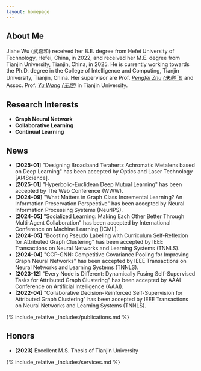 ```yaml
---
layout: homepage
---
```


## About Me

Jiahe Wu (武嘉和) received her B.E. degree from Hefei University of Technology, Hefei, China, in 2022, and received her M.E. degree from Tianjin University, Tianjin, China, in 2025. He is currently working towards the Ph.D. degree in the College of Intelligence and Computing, Tianjin University, Tianjin, China. Her supervisor are Prof. *[Pengfei Zhu](https://scholar.google.com.hk/citations?user=iS27HZ8AAAAJ&hl=zh-CN)* *[(朱鹏飞)](http://aiskyeye.com/)* and Assoc. Prof. *[Yu Wang](https://scholar.google.com.hk/citations?user=-SV3h7oAAAAJ&hl=zh-CN)* *[(王煜)](https://wangyutju.github.io/)* in Tianjin University.   
  
## Research Interests

- **Graph Neural Network**
- **Collaborative Learning** 
- **Continual Learning** 

  
## News
- **[2025-01]** "Designing Broadband Terahertz Achromatic Metalens based on Deep Learning" has been accepted by Optics and Laser Technology [AI4Science].
- **[2025-01]** "Hyperbolic-Euclidean Deep Mutual Learning" has been accepted by The Web Conference (WWW).
- **[2024-09]** "What Matters in Graph Class Incremental Learning? An Information Preservation Perspective" has been accepted by Neural Information Processing Systems (NeurIPS).
- **[2024-05]** "Socialized Learning: Making Each Other Better Through Multi-Agent Collaboration" has been accepted by International Conference on Machine Learning (ICML).
- **[2024-05]** "Boosting Pseudo Labeling with Curriculum Self-Reflexion for Attributed Graph Clustering" has been accepted by IEEE Transactions on Neural Networks and Learning Systems (TNNLS).
- **[2024-04]** "CCP-GNN: Competitive Covariance Pooling for Improving Graph Neural Networks" has been accepted by IEEE Transactions on Neural Networks and Learning Systems (TNNLS).
- **[2023-12]** "Every Node is Different: Dynamically Fusing Self-Supervised Tasks for Attributed Graph Clustering" has been accepted by AAAI Conference on Artificial Intelligence (AAAI).
- **[2022-04]** "Collaborative Decision-Reinforced Self-Supervision for Attributed Graph Clustering" has been accepted by IEEE Transactions on Neural Networks and Learning Systems (TNNLS).


{% include_relative _includes/publications.md %}

## Honors

- **[2023]** Excellent M.S. Thesis of Tianjin University


{% include_relative _includes/services.md %}
